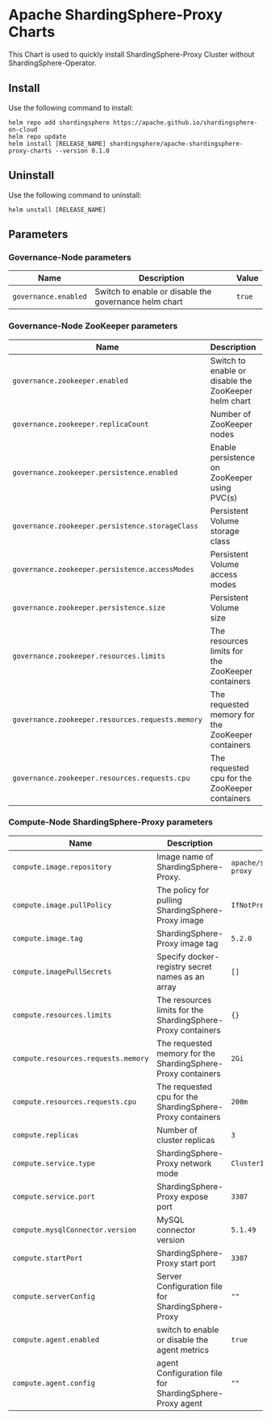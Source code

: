 # Apache ShardingSphere-Proxy Charts

This Chart is used to quickly install ShardingSphere-Proxy Cluster without ShardingSphere-Operator.

## Install

Use the following command to install:

```
helm repo add shardingsphere https://apache.github.io/shardingsphere-on-cloud
helm repo update
helm install [RELEASE_NAME] shardingsphere/apache-shardingsphere-proxy-charts --version 0.1.0
```

## Uninstall

Use the following command to uninstall:

```
helm unstall [RELEASE_NAME]
```

## Parameters

### Governance-Node parameters


| Name                 | Description                                           | Value  |
| ---------------------- | ------------------------------------------------------- | -------- |
| `governance.enabled` | Switch to enable or disable the governance helm chart | `true` |

### Governance-Node ZooKeeper parameters


| Name                                             | Description                                          | Value               |
| -------------------------------------------------- | ------------------------------------------------------ | --------------------- |
| `governance.zookeeper.enabled`                   | Switch to enable or disable the ZooKeeper helm chart | `true`              |
| `governance.zookeeper.replicaCount`              | Number of ZooKeeper nodes                            | `1`                 |
| `governance.zookeeper.persistence.enabled`       | Enable persistence on ZooKeeper using PVC(s)         | `false`             |
| `governance.zookeeper.persistence.storageClass`  | Persistent Volume storage class                      | `""`                |
| `governance.zookeeper.persistence.accessModes`   | Persistent Volume access modes                       | `["ReadWriteOnce"]` |
| `governance.zookeeper.persistence.size`          | Persistent Volume size                               | `8Gi`               |
| `governance.zookeeper.resources.limits`          | The resources limits for the ZooKeeper containers    | `{}`                |
| `governance.zookeeper.resources.requests.memory` | The requested memory for the ZooKeeper containers    | `256Mi`             |
| `governance.zookeeper.resources.requests.cpu`    | The requested cpu for the ZooKeeper containers       | `250m`              |

### Compute-Node ShardingSphere-Proxy parameters


| Name                                | Description                                                  | Value                         |
| ------------------------------------- | -------------------------------------------------------------- | ------------------------------- |
| `compute.image.repository`          | Image name of ShardingSphere-Proxy.                          | `apache/shardingsphere-proxy` |
| `compute.image.pullPolicy`          | The policy for pulling ShardingSphere-Proxy image            | `IfNotPresent`                |
| `compute.image.tag`                 | ShardingSphere-Proxy image tag                               | `5.2.0`                       |
| `compute.imagePullSecrets`          | Specify docker-registry secret names as an array             | `[]`                          |
| `compute.resources.limits`          | The resources limits for the ShardingSphere-Proxy containers | `{}`                          |
| `compute.resources.requests.memory` | The requested memory for the ShardingSphere-Proxy containers | `2Gi`                         |
| `compute.resources.requests.cpu`    | The requested cpu for the ShardingSphere-Proxy containers    | `200m`                        |
| `compute.replicas`                  | Number of cluster replicas                                   | `3`                           |
| `compute.service.type`              | ShardingSphere-Proxy network mode                            | `ClusterIP`                   |
| `compute.service.port`              | ShardingSphere-Proxy expose port                             | `3307`                        |
| `compute.mysqlConnector.version`    | MySQL connector version                                      | `5.1.49`                      |
| `compute.startPort`                 | ShardingSphere-Proxy start port                              | `3307`                        |
| `compute.serverConfig`              | Server Configuration file for ShardingSphere-Proxy           | `""`                          |
| `compute.agent.enabled`             | switch to enable or disable the agent metrics                | `true`                        |
| `compute.agent.config`              | agent Configuration file for ShardingSphere-Proxy agent      | `""`                          |
